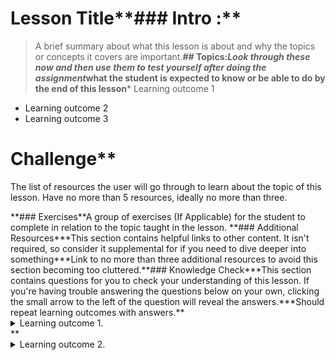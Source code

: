 # Lesson Title**### Intro :**
>A brief summary about what this lesson is about and why the topics or concepts it covers are important.**## Topics:***Look through these now and then use them to test yourself after doing the assignment***what the student is expected to know or be able to do by the end of this lesson***   Learning outcome 1
*   Learning outcome 2
*   Learning outcome 3
# Challenge**<div class="lesson-content__panel" markdown="1">
The list of resources the user will go through to learn about the topic of this lesson. Have no more than 5 resources, ideally no more than three.
</div>**### Exercises**A group of exercises (If Applicable) for the student to complete in relation to the topic taught in the lesson. **### Additional Resources***This section contains helpful links to other content. It isn't required, so consider it supplemental for if you need to dive deeper into something***Link to no more than three additional resources to avoid this section becoming too cluttered.**### Knowledge Check***This section contains questions for you to check your understanding of this lesson. If you're having trouble answering the questions below on your own, clicking the small arrow to the left of the question will reveal the answers.***Should repeat learning outcomes with answers.**<details markdown="block">
  <summary>Learning outcome 1.</summary>**  *   Learning outcome 1 answer
  *   Learning outcome 1 answer**</details>**<details markdown="block">
  <summary>Learning outcome 2.</summary>**  *   Learning outcome 2 answer**</details>
